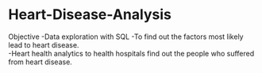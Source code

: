 # Heart-Disease-Analysis


Objective 
-Data exploration with SQL
-To find out the factors most likely lead to heart disease.  
-Heart health analytics to health hospitals find out the people who suffered from heart disease.  
